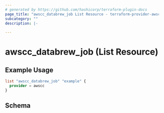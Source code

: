 ```yaml
---
# generated by https://github.com/hashicorp/terraform-plugin-docs
page_title: "awscc_databrew_job List Resource - terraform-provider-awscc"
subcategory: ""
description: |-
  
---
```


# awscc_databrew_job (List Resource)



## Example Usage

```terraform
list "awscc_databrew_job" "example" {
  provider = awscc
}
```

<!-- schema generated by tfplugindocs -->
## Schema

